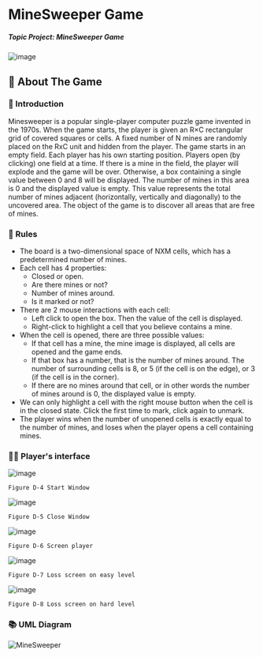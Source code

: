 # MineSweeper Game


##### Topic Project: MineSweeper Game

![image](https://github.com/user-attachments/assets/d577f461-d798-43bb-b022-21346ac39293)



## 📖 About The Game

### 📜 Introduction
Minesweeper is a popular single-player computer puzzle game invented in the 1970s.
When the game starts, the player is given an R×C rectangular grid of covered squares or cells. A fixed number of N mines are randomly placed on the RxC unit and hidden from the player. The game starts in an empty field. Each player has his own starting position. Players open (by clicking) one field at a time. If there is a mine in the field, the player will explode and the game will be over. Otherwise, a box containing a single value between 0 and 8 will be displayed. The number of mines in this area is 0 and the displayed value is empty. This value represents the total number of mines adjacent (horizontally, vertically and diagonally) to the uncovered area. The object of the game is to discover all areas that are free of mines.

### 🎯 Rules

- The board is a two-dimensional space of NXM cells, which has a predetermined number of mines.
- Each cell has 4 properties:
    - Closed or open.
    - Are there mines or not?
    - Number of mines around.
    - Is it marked or not?
- There are 2 mouse interactions with each cell:
    - Left click to open the box. Then the value of the cell is displayed.
    - Right-click to highlight a cell that you believe contains a mine.
- When the cell is opened, there are three possible values:
    - If that cell has a mine, the mine image is displayed, all cells are opened and the game ends.
    - If that box has a number, that is the number of mines around. The number of surrounding cells is 8, or 5 (if the cell is on the edge), or 3 (if the cell is in the corner).
    - If there are no mines around that cell, or in other words the number of mines around is 0, the displayed value is empty.
- We can only highlight a cell with the right mouse button when the cell is in the closed state. Click the first time to mark, click again to unmark.
- The player wins when the number of unopened cells is exactly equal to the number of mines, and loses when the player opens a cell containing mines.

### :technologist: Player's interface

![image](https://github.com/user-attachments/assets/0274aa03-fc26-4243-b345-d1b663524245)

```Figure D-4 Start Window```



![image](https://github.com/user-attachments/assets/99dad0db-d2c8-406e-b462-86940cf50ff4)

```Figure D-5 Close Window```



![image](https://github.com/user-attachments/assets/b749ad42-1e41-42f6-b25a-559c35fe9070)

```Figure D-6 Screen player```



![image](https://github.com/user-attachments/assets/288e9717-d1ad-4bce-8b6e-d91a9f4c31ce)

```Figure D-7 Loss screen on easy level```



![image](https://github.com/user-attachments/assets/70d0d935-5bce-4dfe-a706-89084bb58c96)

```Figure D-8 Loss screen on hard level```



### 📚 UML Diagram
![MineSweeper](https://github.com/user-attachments/assets/3c4b2d3e-e2b7-427e-ad48-2b8d61d17a93)


